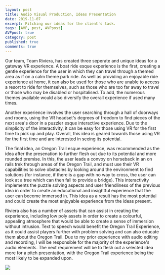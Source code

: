 ```yaml
---
layout: post
title: Audio Visual Production, Ideas Presentation
date: 2019-11-07
excerpt: Pitching our ideas for the client's task.
tags: [AVP, post, AVPpost]
AVPpost: true
category: post
published: true
comments: true
---
```

Our team, Team Riviera, has created three seperate and unique ideas for a gateway VR experience. A boat ride esque experience is the first, creating a gentle experience for the user in which they can travel through a themed area as if on a calm theme park ride.  As well as providing an enjoyable ride experience at home, it can also be used for those who are unable to access a resort to ride for themselves, such as those who are too far away to travel or those who may be disabled or hospitalised. To add, the numerous themes available would also diversify the overall experience if used many times.

Another experience involves the user searching through a hall of doorways and rooms, using the VR headset's degrees of freedom to find pieces of the next area's door in a puzzler esque interactive experience. Due to the simplicity of the interactivity, it can be easy for those using VR for the first time to pick up and play. Overall, this idea is geared towards those using VR for the first time and are interested in seeing its potential.

The final idea, an Oregon Trail esque experience, was recommended as the idea after the presenation to further flesh out due to its potential and more rounded premise. In this, the user leads a convoy on horseback in an on rails trek through areas of the Oregon Trail, and must use their VR capabilities to solve obstacles by looking around the environment to find solutions (for instance, if there is a gap with no way to cross, the user can look at a tree which can then fall to provide a bridge). This interactivity implements the puzzle solving aspects and user friendliness of the previous idea in order to create an educational and insightful experience that the user can become immersed in. This idea as a result has the most potential and could create the most enjoyable experience from the ideas present.

Riviera also has a number of assets that can assist in creating the experience, including low poly assets in order to create a colourful, appealing atmosphere that would be able to create a sense of immersion without intrusion. Text to speech would benefit the Oregon Trail Experience, as it could assist players further with problem solving and can also educate them about the Oregon Trail. Due to my prior experience with audio editing and recording, I will be responsible for the majority of the experience's audio elements. The next requirement will be to flesh out a selected idea more for a pitch presentation, with the Oregon Trail experience being the most likely to be expanded upon.

<a href="https://i.imgur.com/ACTasgi.png"><img src="https://i.imgur.com/ACTasgi.png"></a>